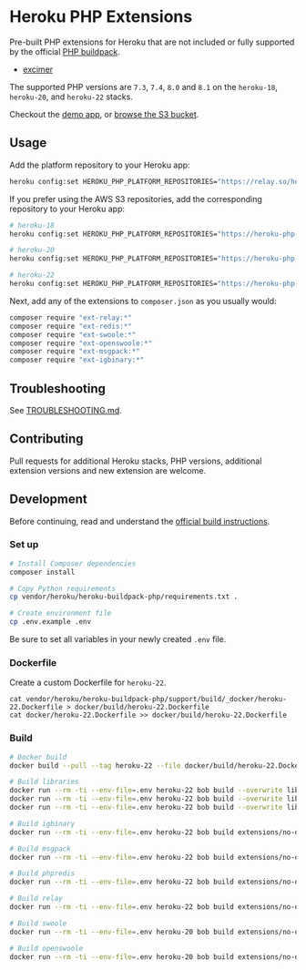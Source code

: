 # Heroku PHP Extensions

Pre-built PHP extensions for Heroku that are not included or fully supported by the official [PHP buildpack](https://github.com/heroku/heroku-buildpack-php).

- [excimer](https://pecl.php.net/package/excimer)

The supported PHP versions are `7.3`, `7.4`, `8.0` and `8.1` on the `heroku-18`, `heroku-20`, and `heroku-22` stacks.

Checkout the [demo app](https://php-extensions.herokuapp.com), or [browse the S3 bucket](https://s3.us-east-1.amazonaws.com/heroku-php-extensions/index.html).

## Usage

Add the platform repository to your Heroku app:

```bash
heroku config:set HEROKU_PHP_PLATFORM_REPOSITORIES="https://relay.so/heroku/"
```

If you prefer using the AWS S3 repositories, add the corresponding repository to your Heroku app:

```bash
# heroku-18
heroku config:set HEROKU_PHP_PLATFORM_REPOSITORIES="https://heroku-php-extensions.s3.amazonaws.com/dist-heroku-18-stable/"

# heroku-20
heroku config:set HEROKU_PHP_PLATFORM_REPOSITORIES="https://heroku-php-extensions.s3.amazonaws.com/dist-heroku-20-stable/"

# heroku-22
heroku config:set HEROKU_PHP_PLATFORM_REPOSITORIES="https://heroku-php-extensions.s3.amazonaws.com/dist-heroku-22-stable/"
```

Next, add any of the extensions to `composer.json` as you usually would:

```bash
composer require "ext-relay:*"
composer require "ext-redis:*"
composer require "ext-swoole:*"
composer require "ext-openswoole:*"
composer require "ext-msgpack:*"
composer require "ext-igbinary:*"
```

## Troubleshooting

See [TROUBLESHOOTING.md](TROUBLESHOOTING.md).

## Contributing

Pull requests for additional Heroku stacks, PHP versions, additional extension versions and new extension are welcome.

## Development

Before continuing, read and understand the [official build instructions](https://github.com/heroku/heroku-buildpack-php/blob/main/support/build/README.md).

### Set up

```bash
# Install Composer dependencies
composer install

# Copy Python requirements
cp vendor/heroku/heroku-buildpack-php/requirements.txt .

# Create environment file
cp .env.example .env
```

Be sure to set all variables in your newly created `.env` file.

### Dockerfile

Create a custom Dockerfile for `heroku-22`.

```
cat vendor/heroku/heroku-buildpack-php/support/build/_docker/heroku-22.Dockerfile > docker/build/heroku-22.Dockerfile
cat docker/heroku-22.Dockerfile >> docker/build/heroku-22.Dockerfile
```

### Build

```bash
# Docker build
docker build --pull --tag heroku-22 --file docker/build/heroku-22.Dockerfile .

# Build libraries
docker run --rm -ti --env-file=.env heroku-22 bob build --overwrite libraries/liblzf-3.6
docker run --rm -ti --env-file=.env heroku-22 bob build --overwrite libraries/lz4-1.9.3
docker run --rm -ti --env-file=.env heroku-22 bob build --overwrite libraries/zstd-1.4.9

# Build igbinary
docker run --rm -ti --env-file=.env heroku-22 bob build extensions/no-debug-non-zts-20200930/igbinary-3.2.7

# Build msgpack
docker run --rm -ti --env-file=.env heroku-22 bob build extensions/no-debug-non-zts-20200930/msgpack-2.1.2

# Build phpredis
docker run --rm -ti --env-file=.env heroku-22 bob build extensions/no-debug-non-zts-20200930/redis-5.3.7

# Build relay
docker run --rm -ti --env-file=.env heroku-22 bob build extensions/no-debug-non-zts-20200930/relay-0.4.6

# Build swoole
docker run --rm -ti --env-file=.env heroku-20 bob build extensions/no-debug-non-zts-20200930/swoole-4.8.12

# Build openswoole
docker run --rm -ti --env-file=.env heroku-20 bob build extensions/no-debug-non-zts-20200930/openswoole-4.12.0
```
